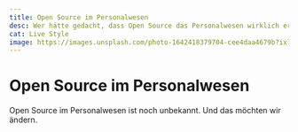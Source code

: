 ```yaml
---
title: Open Source im Personalwesen
desc: Wer hätte gedacht, dass Open Source das Personalwesen wirklich erreicht. Aber wenn es Yawik gibt, warum sollte man es nicht nutzen?
cat: Live Style
image: https://images.unsplash.com/photo-1642418379704-cee4daa4679b?ixlib=rb-1.2.1&ixid=MnwxMjA3fDB8MHxlZGl0b3JpYWwtZmVlZHw3MXx8fGVufDB8fHx8&auto=format&fit=crop&w=400&q=60
---
```


# Open Source im Personalwesen

Open Source im Personalwesen ist noch unbekannt. Und das möchten wir ändern.
